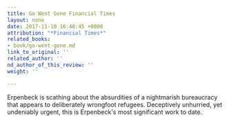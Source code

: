 ```yaml
---
title: Go Went Gone Financial Times
layout: none
date: 2017-11-10 16:48:45 +0000
attribution: "*Financial Times*"
related_books:
- book/go-went-gone.md
link_to_original: ''
related_author: ''
nd_author_of_this_review: ''
weight: ''

---
```

Erpenbeck is scathing about the absurdities of a nightmarish bureaucracy that appears to deliberately wrongfoot refugees. Deceptively unhurried, yet undeniably urgent, this is Erpenbeck's most significant work to date.